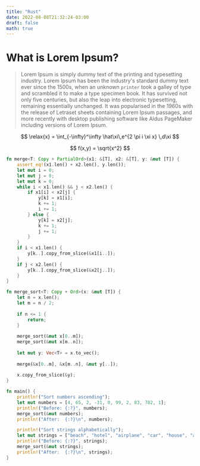 ```yaml
---
title: "Rust"
date: 2022-08-08T21:32:24-03:00
draft: false
math: true
---
```


# What is Lorem Ipsum?

> Lorem Ipsum is simply dummy text of the printing and typesetting industry. Lorem Ipsum has been the industry's standard dummy text ever since the 1500s, when an unknown `printer` took a galley of type and scrambled it to make a type specimen book. It has survived not only five centuries, but also the leap into electronic typesetting, remaining essentially unchanged. It was popularised in the 1960s with the release of Letraset sheets containing Lorem Ipsum passages, and more recently with desktop publishing software like Aldus PageMaker including versions of Lorem Ipsum.

$$
\relax{x} = \int_{-\infty}^\infty
    \hat\xi\,e^{2 \pi i \xi x}
    \,d\xi
$$

$$ f(x,y) = \sqrt{x^2} $$

```rust
fn merge<T: Copy + PartialOrd>(x1: &[T], x2: &[T], y: &mut [T]) {
    assert_eq!(x1.len() + x2.len(), y.len());
    let mut i = 0;
    let mut j = 0;
    let mut k = 0;
    while i < x1.len() && j < x2.len() {
        if x1[i] < x2[j] {
            y[k] = x1[i];
            k += 1;
            i += 1;
        } else {
            y[k] = x2[j];
            k += 1;
            j += 1;
        }
    }
    if i < x1.len() {
        y[k..].copy_from_slice(&x1[i..]);
    }
    if j < x2.len() {
        y[k..].copy_from_slice(&x2[j..]);
    }
}

fn merge_sort<T: Copy + Ord>(x: &mut [T]) {
	let n = x.len();
	let m = n / 2;
 
	if n <= 1 {
		return;
	}
 
	merge_sort(&mut x[0..m]);
	merge_sort(&mut x[m..n]);
 
	let mut y: Vec<T> = x.to_vec();
 
	merge(&x[0..m], &x[m..n], &mut y[..]);
 
	x.copy_from_slice(&y);
}

fn main() {
    println!("Sort numbers ascending");
    let mut numbers = [4, 65, 2, -31, 0, 99, 2, 83, 782, 1];
    println!("Before: {:?}", numbers);
    merge_sort(&mut numbers);
    println!("After:  {:?}\n", numbers);

    println!("Sort strings alphabetically");
    let mut strings = ["beach", "hotel", "airplane", "car", "house", "art"];
    println!("Before: {:?}", strings);
    merge_sort(&mut strings);
    println!("After:  {:?}\n", strings);
}

```